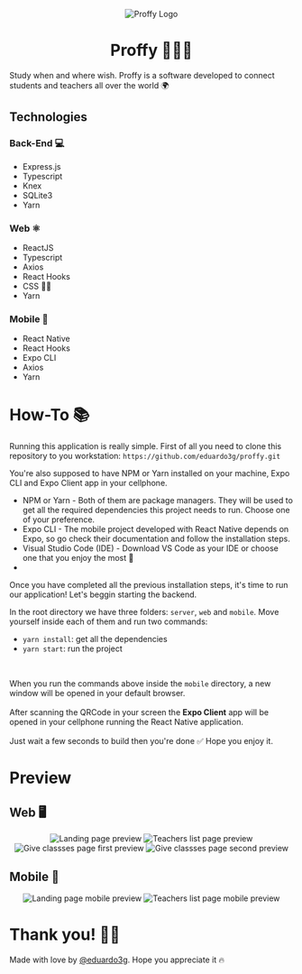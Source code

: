 <p align="center">
  <img alt="Proffy Logo" title="Proffy" src="./.github/landing.png" />
</p>

<h1 align="center">
  Proffy 👨🏽‍🏫
</h1>

Study when and where wish. Proffy is a software developed to connect students and teachers all over the world 🌍

## Technologies

### Back-End 💻
- Express.js
- Typescript
- Knex
- SQLite3
- Yarn

### Web ⚛️
- ReactJS
- Typescript
- Axios
- React Hooks
- CSS 💅🏽
- Yarn

### Mobile 📱
- React Native
- React Hooks
- Expo CLI
- Axios
- Yarn

# How-To 📚
Running this application is really simple. First of all you need to clone this repository to you workstation: `https://github.com/eduardo3g/proffy.git`

You're also supposed to have NPM or Yarn installed on your machine, Expo CLI and Expo Client app in your cellphone.

- NPM or Yarn - Both of them are package managers. They will be used to get all the required dependencies this project needs to run. Choose one of your
preference.
- Expo CLI - The mobile project developed with React Native depends on Expo, so go check their documentation and follow the installation steps.
- Visual Studio Code (IDE) - Download VS Code as your IDE or choose one that you enjoy the most 🚀
-

Once you have completed all the previous installation steps, it's time to run our application! Let's beggin starting the backend. <br />

In the root directory we have three folders: `server`, `web` and `mobile`. Move yourself inside each of them and run two commands: <br />
- `yarn install`: get all the dependencies
- `yarn start`: run the project
<br />

When you run the commands above inside the `mobile` directory, a new window will be opened in your default browser.
<br /><br />
After scanning the QRCode in your screen the <b>Expo Client</b> app will be opened in your cellphone running the React Native application.
<br /><br />
Just wait a few seconds to build then you're done ✅ Hope you enjoy it.

# Preview

## Web 🖥️
<p align="center">
  <img src="./.github/preview-web-landing.png" alt="Landing page preview" />
  <img src="./.github/preview-web-teachers.png" alt="Teachers list page preview" />
  <img src="./.github/preview-web-give-classes-1.png" alt="Give classses page first preview" />
  <img src="./.github/preview-web-give-classes-2.png" alt="Give classses page second preview" />
</p>

## Mobile 📱
<p align="center">
  <img src="./.github/preview-mobile-landing.jpeg" alt="Landing page mobile preview" />
  <img src="./.github/preview-mobile-teachers.jpeg" alt="Teachers list page mobile preview" />
</p>

# Thank you! 🙋🏽
Made with love by <a target="_blank" href="https://www.linkedin.com/in/eduscaramella/">@eduardo3g</a>. Hope you appreciate it 🔥
